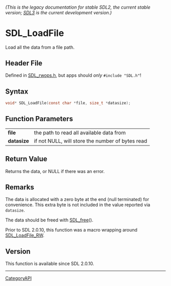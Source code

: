 ###### (This is the legacy documentation for stable SDL2, the current stable version; [SDL3](https://wiki.libsdl.org/SDL3/) is the current development version.)
# SDL_LoadFile

Load all the data from a file path.

## Header File

Defined in [SDL_rwops.h](https://github.com/libsdl-org/SDL/blob/SDL2/include/SDL_rwops.h), but apps should _only_ `#include "SDL.h"`!

## Syntax

```c
void* SDL_LoadFile(const char *file, size_t *datasize);

```

## Function Parameters

|                  |                                                  |
| ---------------- | ------------------------------------------------ |
| **file**         | the path to read all available data from         |
| **datasize**     | if not NULL, will store the number of bytes read |

## Return Value

Returns the data, or NULL if there was an error.

## Remarks

The data is allocated with a zero byte at the end (null terminated) for
convenience. This extra byte is not included in the value reported via
`datasize`.

The data should be freed with [SDL_free](SDL_free)().

Prior to SDL 2.0.10, this function was a macro wrapping around
[SDL_LoadFile_RW](SDL_LoadFile_RW).

## Version

This function is available since SDL 2.0.10.

----
[CategoryAPI](CategoryAPI)

